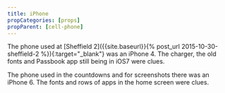 ```yaml
---
title: iPhone
propCategories: [props]
propParent: [cell-phone]
---
```

The phone used at [Sheffield 2]({{site.baseurl}}{% post_url 2015-10-30-sheffield-2 %}){:target="_blank"} was an iPhone 4. The charger, the old fonts and Passbook app still being in iOS7 were clues.

The phone used in the countdowns and for screenshots there was an iPhone 6. The fonts and rows of apps in the home screen were clues.
